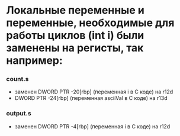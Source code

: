 # Локальные переменные и переменные, необходимые для работы циклов (int i) были заменены на регисты, так например:
### count.s
* заменен DWORD PTR -20[rbp] (переменная i в С коде) на r12d
* DWORD PTR -24[rbp] (переменная asciiVal в С коде) на r13d
### output.s
* заменен DWORD PTR -4[rbp] (переменная i в С коде) на r12d


